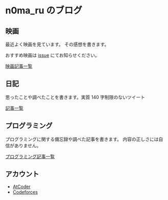 # n0ma_ru のブログ

## 映画

最近よく映画を見ています。
その感想を書きます。

おすすめ映画は [issue](https://github.com/n0maru/blogs/issues) にてお知らせください。

[映画記事一覧](./articles/20241004-film-index/)

## 日記

思ったことや調べたことを書きます。実質 140 字制限のないツイート

[記事一覧](./articles/20241004-diary-index/)

## プログラミング

プログラミングに関する備忘録や調べた記事を書きます。
内容の正しさには自信がありません。

[プログラミング記事一覧](./articles/20241004-programming-index/)

## アカウント

- [AtCoder](https://atcoder.jp/users/n0ma_ru)
- [Codeforces](https://codeforces.com/profile/n0ma_ru)
